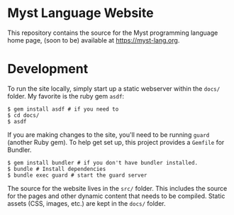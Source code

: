 # Myst Language Website

This repository contains the source for the Myst programming language home page, (soon to be) available at https://myst-lang.org.


# Development

To run the site locally, simply start up a static webserver within the `docs/` folder. My favorite is the ruby gem `asdf`:

```shell
$ gem install asdf # if you need to
$ cd docs/
$ asdf
```

If you are making changes to the site, you'll need to be running `guard` (another Ruby gem). To help get set up, this project provides a `Gemfile` for Bundler.

```shell
$ gem install bundler # if you don't have bundler installed.
$ bundle # Install dependencies
$ bundle exec guard # start the guard server
```

The source for the website lives in the `src/` folder. This includes the source for the pages and other dynamic content that needs to be compiled. Static assets (CSS, images, etc.) are kept in the `docs/` folder.
